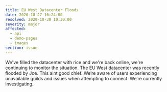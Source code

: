 ```yaml
---
title: EU West Datacenter Floods
date: 2020-10-27 16:24:00
resolved: 2020-10-30 10:30:00
severity: major
affected:
  - api
  - demo-pages
  - images
section: issue
---
```


<incident-update title="Monitoring" title-color="s-operational" date="2020-10-27 17:13:00">
  We've filled the datacenter with rice and we're back online, we're continuing to monitor the situation.
</incident-update>

<incident-update title="Issue Found" title-color="s-partial" date="2020-10-27 16:50:00">
  The EU West datacenter was recently flooded by Joe. This aint good chief.
</incident-update>

<incident-update title="Investigating" title-color="s-major" date="2020-10-27 15:54:00">
  We’re aware of users experiencing unavailable guilds and issues when attempting to connect. We’re currently investigating.
</incident-update>

